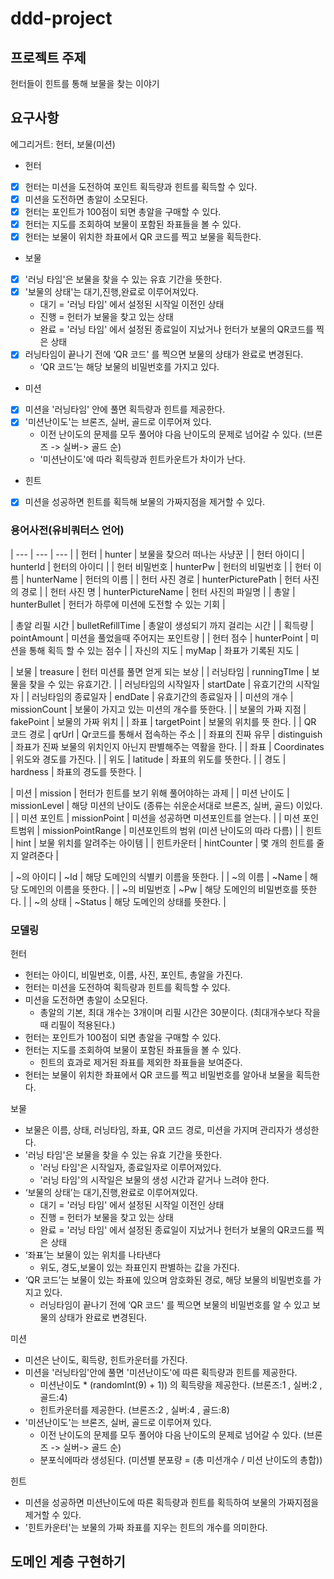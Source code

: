# ddd-project

## 프로젝트 주제
헌터들이 힌트를 통해 보물을 찾는 이야기

## 요구사항

에그리거트: 헌터, 보물(미션)
* 헌터
- [x] 헌터는 미션을 도전하여 포인트 획득량과 힌트를 획득할 수 있다.
- [x] 미션을 도전하면 총알이 소모된다.
- [x] 헌터는 포인트가 100점이 되면 총알을 구매할 수 있다. 
- [x] 헌터는 지도를 조회하여 보물이 포함된 좌표들을 볼 수 있다. 
- [x] 헌터는 보물이 위치한 좌표에서 QR 코드를 찍고 보물을 획득한다.

* 보물
- [x] '러닝 타임'은 보물을 찾을 수 있는 유효 기간을 뜻한다.
- [x] '보물의 상태'는 대기,진행,완료로 이루어져있다.
   -  대기 = '러닝 타임' 에서 설정된 시작일 이전인 상태
   -  진행 = 헌터가 보물을 찾고 있는 상태
   -  완료 = '러닝 타임' 에서 설정된 종료일이 지났거나 헌터가 보물의 QR코드를 찍은 상태
- [x] 러닝타임이 끝나기 전에 ‘QR 코드' 를 찍으면 보물의 상태가 완료로 변경된다.
   -  ‘QR 코드’는 해당 보물의 비밀번호를 가지고 있다. 

* 미션
- [x]  미션을 '러닝타임' 안에 풀면 획득량과 힌트를 제공한다.
- [x]  '미션난이도'는 브론즈, 실버, 골드로 이루어져 있다. 
   -   이전 난이도의 문제를 모두 풀어야 다음 난이도의 문제로 넘어갈 수 있다. (브론즈 -> 실버-> 골드 순)
   -   '미션난이도'에 따라 획득량과 힌트카운트가 차이가 난다.

* 힌트
- [x] 미션을 성공하면 힌트를 획득해 보물의 가짜지점을 제거할 수 있다.




### 용어사전(유비쿼터스 언어)

| --- | --- | --- |
| 헌터 | hunter | 보물을 찾으러 떠나는 사냥꾼 |
| 헌터 아이디 | hunterId | 헌터의 아이디 |
| 헌터 비밀번호 | hunterPw | 헌터의 비밀번호 |
| 헌터 이름 | hunterName | 헌터의 이름 |
| 헌터 사진 경로 | hunterPicturePath | 헌터 사진의 경로 |
| 헌터 사진 명 | hunterPictureName | 헌터 사진의 파일명 |
| 총알 | hunterBullet | 헌터가 하루에 미션에 도전할 수 있는 기회 |

|  총알 리필 시간 |  bulletRefillTime  | 총알이 생성되기 까지 걸리는 시간  |
|  획득량 |  pointAmount  |  미션을 풀었을때 주어지는 포인트량   |
| 헌터 점수 | hunterPoint | 미션을 통해 획득 할 수 있는 점수 |
| 자신의 지도 |  myMap  |  좌표가 기록된 지도  |


| 보물 | treasure | 헌터 미션를 풀면 얻게 되는 보상 |
| 러닝타임 | runningTIme | 보물을 찾을 수 있는 유효기간. |
| 러닝타임의 시작일자  | startDate | 유효기간의 시작일자 |
| 러닝타임의 종료일자  | endDate | 유효기간의 종료일자 |
| 미션의 개수 | missionCount | 보물이 가지고 있는 미션의 개수를 뜻한다. |
| 보물의 가짜 지점 | fakePoint | 보물의 가짜 위치 |
| 좌표 | targetPoint | 보물의 위치를 뜻 한다. | 
| QR 코드 경로 | qrUrl | Qr코드를 통해서 접속하는 주소 |
| 좌표의 진짜 유무 | distinguish | 좌표가 진짜 보물의 위치인지 아닌지 판별해주는 역활을 한다. |
| 좌표 | Coordinates | 위도와 경도를 가진다. |
| 위도 | latitude | 좌표의 위도를 뜻한다. |
| 경도 | hardness | 좌표의 경도를 뜻한다. |


| 미션 | mission | 헌터가 힌트를 보기 위해 풀어야하는 과제 |
| 미션 난이도 | missionLevel | 해당 미션의 난이도 (종류는 쉬운순서대로 브론즈, 실버, 골드) 이있다. |
| 미션 포인트 | missionPoint | 미션을 성공하면 미션포인트를 얻는다. |
| 미션 포인트범위 | missionPointRange | 미션포인트의 범위 (미션 난이도의 따라 다름) |
| 힌트 | hint | 보물 위치를 알려주는 아이템 |
| 힌트카운터 | hintCounter | 몇 개의 힌트를 줄지 알려준다 |

| ~의 아이디 | ~Id | 해당 도메인의 식별키 이름을 뜻한다. |
| ~의 이름 | ~Name | 해당 도메인의 이름을 뜻한다. |
| ~의 비밀번호 | ~Pw | 해당 도메인의 비밀번호를 뜻한다. |
| ~의 상태 | ~Status | 해당 도메인의 상태를 뜻한다. |


### **모델링**
헌터
* 헌터는 아이디, 비밀번호, 이름, 사진, 포인트, 총알을 가진다.
* 헌터는 미션을 도전하여 획득량과 힌트를 획득할 수 있다.
* 미션을 도전하면 총알이 소모된다.
   -  총알의 기본, 최대 개수는 3개이며 리필 시간은 30분이다. (최대개수보다 작을때 리필이 적용된다.)
* 헌터는 포인트가 100점이 되면 총알을 구매할 수 있다. 
* 헌터는 지도를 조회하여 보물이 포함된 좌표들을 볼 수 있다. 
   -  힌트의 효과로 제거된 좌표를 제외한 좌표들을 보여준다. 
* 헌터는 보물이 위치한 좌표에서 QR 코드를 찍고 비밀번호를 알아내 보물을 획득한다.

보물
* 보물은 이름, 상태, 러닝타임, 좌표, QR 코드 경로, 미션을 가지며 관리자가 생성한다.
* '러닝 타임'은 보물을 찾을 수 있는 유효 기간을 뜻한다.
   -   '러닝 타임'은 시작일자, 종료일자로 이루어져있다.
   -   '러닝 타임'의 시작일은 보물의 생성 시간과 같거나 느려야 한다.	
* ‘보물의 상태’는 대기,진행,완료로 이루어져있다.
   -  대기 = '러닝 타임' 에서 설정된 시작일 이전인 상태
   -  진행 = 헌터가 보물을 찾고 있는 상태
   -  완료 = '러닝 타임' 에서 설정된 종료일이 지났거나 헌터가 보물의 QR코드를 찍은 상태
* ‘좌표’는 보물이 있는 위치를 나타낸다 
   -  위도, 경도,보물이 있는 좌표인지 판별하는 값을 가진다.
* ‘QR 코드’는 보물이 있는 좌표에 있으며 암호화된 경로, 해당 보물의 비밀번호를 가지고 있다.
   -  러닝타임이 끝나기 전에 ‘QR 코드' 를 찍으면 보물의 비밀번호를 알 수 있고 보물의 상태가 완료로 변경된다. 

미션
* 미션은 난이도, 획득량, 힌트카운터를 가진다. 
* 미션을 '러닝타임'안에 풀면 '미션난이도'에 따른 획득량과 힌트를 제공한다.
   -   미션난이도 * (randomInt(9) + 1)) 의 획득량을 제공한다. (브론즈:1 , 실버:2 , 골드:4) 
   -   힌트카운터를 제공한다.   (브론즈:2 , 실버:4 , 골드:8) 
* '미션난이도'는 브론즈, 실버, 골드로 이루어져 있다. 
   -   이전 난이도의 문제를 모두 풀어야 다음 난이도의 문제로 넘어갈 수 있다. (브론즈 -> 실버-> 골드 순)
   -   분포식에따라 생성된다. (미션별 분포량 = (총 미션개수  / 미션 난이도의 총합)) 

힌트
* 미션을 성공하면 미션난이도에 따른 획득량과 힌트를 획득하여 보물의 가짜지점을 제거할 수 있다.
* '힌트카운터'는 보물의 가짜 좌표를 지우는 힌트의 개수를 의미한다.
 

 ## 도메인 계층 구현하기
 
